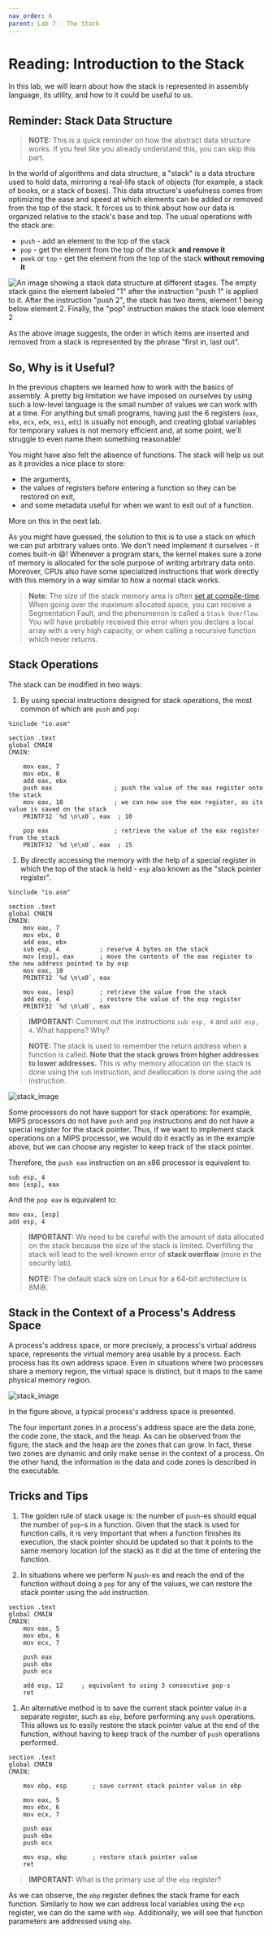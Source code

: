 ```yaml
---
nav_order: 6
parent: Lab 7 - The Stack
---
```


# Reading: Introduction to the Stack

In this lab, we will learn about how the stack is represented in assembly language, its utility, and how to it could be useful to us.

## Reminder: Stack Data Structure

> **NOTE:** This is a quick reminder on how the abstract data structure works.
> If you feel like you already understand this, you can skip this part.

In the world of algorithms and data structure, a "stack" is a data structure used to hold data, mirroring a real-life stack of objects (for example, a stack of books, or a stack of boxes).
This data structure's usefulness comes from optimizing the ease and speed at which elements can be added or removed from the top of the stack.
It forces us to think about how our data is organized relative to the stack's base and top.
The usual operations with the stack are:

- `push` - add an element to the top of the stack
- `pop` - get the element from the top of the stack **and remove it**
- `peek` or `top` - get the element from the top of the stack **without removing it**

![An image showing a stack data structure at different stages. The empty stack gains the element labeled "1" after the instruction "push 1" is applied to it. After the instruction "push 2", the stack has two items, element 1 being below element 2. Finally, the "pop" instruction makes the stack lose element 2](../media/the-stack.svg)

As the above image suggests, the order in which items are inserted and removed from a stack is represented by the phrase "first in, last out".

## So, Why is it Useful?

In the previous chapters we learned how to work with the basics of assembly.
A pretty big limitation we have imposed on ourselves by using such a low-level language is the small number of values we can work with at a time.
For anything but small programs, having just the 6 registers (`eax`, `ebx`, `ecx`, `edx`, `esi`, `edi`) is usually not enough, and creating global variables for temporary values is not memory efficient and, at some point, we'll struggle to even name them something reasonable!

You might have also felt the absence of functions. The stack will help us out as it provides a nice place to store:

- the arguments,
- the values of registers before entering a function so they can be restored on exit,
- and some metadata useful for when we want to exit out of a function.

More on this in the next lab.

As you might have guessed, the solution to this is to use a stack on which we can put arbitrary values onto.
We don't need implement it ourselves - it comes built-in 😄!
Whenever a program stars, the kernel makes sure a zone of memory is allocated for the sole purpose of writing arbitrary data onto.
Moreover, CPUs also have some specialized instructions that work directly with this memory in a way similar to how a normal stack works.

> **Note**: The size of the stack memory area is often [set at compile-time](https://stackoverflow.com/questions/54821412/how-to-increase-stack-size-when-compiling-a-c-program-using-mingw-compiler).
> When going over the maximum allocated space, you can receive a Segmentation Fault, and the phenomenon is called a `Stack Overflow`.
> You will have probably received this error when you declare a local array with a very high capacity, or when calling a recursive function which never returns.

## Stack Operations

The stack can be modified in two ways:

1. By using special instructions designed for stack operations, the most common of which are `push` and `pop`:

```assembly
%include "io.asm"

section .text
global CMAIN
CMAIN:

    mov eax, 7
    mov ebx, 8
    add eax, ebx
    push eax                 ; push the value of the eax register onto the stack
    mov eax, 10              ; we can now use the eax register, as its value is saved on the stack
    PRINTF32 `%d \n\x0`, eax  ; 10

    pop eax                  ; retrieve the value of the eax register from the stack
    PRINTF32 `%d \n\x0`, eax  ; 15
```

1. By directly accessing the memory with the help of a special register in which the top of the stack is held - `esp` also known as the "stack pointer register".

```assembly
%include "io.asm"

section .text
global CMAIN
CMAIN:
    mov eax, 7
    mov ebx, 8
    add eax, ebx
    sub esp, 4           ; reserve 4 bytes on the stack
    mov [esp], eax       ; move the contents of the eax register to the new address pointed to by esp
    mov eax, 10
    PRINTF32 `%d \n\x0`, eax

    mov eax, [esp]       ; retrieve the value from the stack
    add esp, 4           ; restore the value of the esp register
    PRINTF32 `%d \n\x0`, eax
```

> **IMPORTANT:** Comment out the instructions `sub esp, 4` and `add esp, 4`.
> What happens?
> Why?
>
> **NOTE:** The stack is used to remember the return address when a function is called.
> **Note that the stack grows from higher addresses to lower addresses.**
> This is why memory allocation on the stack is done using the `sub` instruction, and deallocation is done using the `add` instruction.

![stack_image](../media/the-stack-growth.svg)

Some processors do not have support for stack operations: for example, MIPS processors do not have `push` and `pop` instructions and do not have a special register for the stack pointer.
Thus, if we want to implement stack operations on a MIPS processor, we would do it exactly as in the example above, but we can choose any register to keep track of the stack pointer.

Therefore, the `push eax` instruction on an x86 processor is equivalent to:

```assembly
sub esp, 4
mov [esp], eax
```

And the `pop eax` is equivalent to:

```assembly
mov eax, [esp]
add esp, 4
```

> **IMPORTANT:** We need to be careful with the amount of data allocated on the stack because the size of the stack is limited.
> Overfilling the stack will lead to the well-known error of **stack overflow** (more in the security lab).
>
> **NOTE:** The default stack size on Linux for a 64-bit architecture is 8MiB.

## Stack in the Context of a Process's Address Space

A process's address space, or more precisely, a process's virtual address space, represents the virtual memory area usable by a process.
Each process has its own address space.
Even in situations where two processes share a memory region, the virtual space is distinct, but it maps to the same physical memory region.

![stack_image](../media/process_address_space.jpg)

In the figure above, a typical process's address space is presented.

The four important zones in a process's address space are the data zone, the code zone, the stack, and the heap.
As can be observed from the figure, the stack and the heap are the zones that can grow.
In fact, these two zones are dynamic and only make sense in the context of a process.
On the other hand, the information in the data and code zones is described in the executable.

## Tricks and Tips

1. The golden rule of stack usage is: the number of `push`-es should equal the number of `pop`-s in a function.
Given that the stack is used for function calls, it is very important that when a function finishes its execution, the stack pointer should be updated so that it points to the same memory location (of the stack) as it did at the time of entering the function.

1. In situations where we perform N `push`-es and reach the end of the function without doing a `pop` for any of the values, we can restore the stack pointer using the `add` instruction.

```assembly
section .text
global CMAIN
CMAIN:
    mov eax, 5
    mov ebx, 6
    mov ecx, 7

    push eax
    push ebx
    push ecx

    add esp, 12     ; equivalent to using 3 consecutive pop-s
    ret
```

1. An alternative method is to save the current stack pointer value in a separate register, such as `ebp`, before performing any `push` operations.
This allows us to easily restore the stack pointer value at the end of the function, without having to keep track of the number of `push` operations performed.

```assembly
section .text
global CMAIN
CMAIN:

    mov ebp, esp       ; save current stack pointer value in ebp

    mov eax, 5
    mov ebx, 6
    mov ecx, 7

    push eax
    push ebx
    push ecx

    mov esp, ebp       ; restore stack pointer value
    ret
```

> **IMPORTANT:** What is the primary use of the `ebp` register?

As we can observe, the `ebp` register defines the stack frame for each function.
Similarly to how we can address local variables using the `esp` register, we can do the same with `ebp`.
Additionally, we will see that function parameters are addressed using `ebp`.
